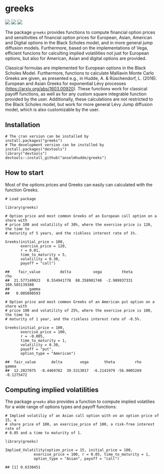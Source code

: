 # greeks
![](https://cranlogs.r-pkg.org/badges/greeks?color=brightgreen)
![](https://cranlogs.r-pkg.org/badges/grand-total/greeks?color=brightgreen)
![](https://www.r-pkg.org/badges/version-ago/greeks)

The package `greeks` provides functions to compute financial option prices and sensitivities of financial option prices for European, Asian, American and Digital options in the Black Scholes model, and in more general jump diffusion models.
Furthermore, based on the implementations of Vega, efficient funcions for calculting implied volatilities not just for European options, but also for American, Asian and digital options are provided.

Classical formulas are implemented for European options in the Black Scholes Model. 
Furthermore, functions to calculate Malliavin Monte Carlo Greeks are given, as presented e.g., in Hudde, A. & Rüschendorf, L. (2016). 
European and Asian Greeks for exponential Lévy processes (https://arxiv.org/abs/1603.00920).
These functions work for classical payoff functions, as well as for any custom square integrable function provided by the user.
Additionally, these calculations are not restricted to the Black Scholes model, but work for more general Lévy Jump diffusion model, which is also customizable by the user.

## Installation
```{r }
# The cran version can be installed by 
install.packages("greeks")
# The development version can be installed by
install.packages("devtools")
library("devtools")
devtools::install_github("anselmhudde/greeks")
```

## How to start

Most of the options prices and Greeks can easily can calculated with the function Greeks.

    # Load package

    library(greeks)

    # Option price and most common Greeks of an European call option on a share with
    # price 100 and volatility of 30%, where the exercise price is 120, the time to
    # maturity of 5 years, and the riskless interest rate of 1%.

    Greeks(initial_price = 100,
           exercise_price = 120,
           r = 0.01,
           time_to_maturity = 5,
           volatility = 0.30,
           payoff = "call")

    ##    fair_value         delta          vega         theta           rho 
    ##  21.577149923   0.554941778  88.358901748  -2.989937331 169.585139380 
    ##         gamma 
    ##   0.005890593

    # Option price and most common Greeks of an American put option on a share with
    # price 100 and volatility of 25%, where the exercise price is 100, the time to
    # maturity of 1 year, and the riskless interest rate of -0.5%.

    Greeks(initial_price = 100,
           exercise_price = 100,
           r = -0.005,
           time_to_maturity = 1,
           volatility = 0.30,
           payoff = "put",
           option_type = "American")

    ##  fair_value       delta        vega       theta         rho       gamma 
    ##  12.2027075  -0.4469782  39.5313017  -6.2141979 -56.9005269  -0.1275472
    
## Computing implied volatilities

The package `greeks` also provides a function to compute implied volatilies for a wide range of options types and payoff functions:

    # Implied volatiliy of an Asian call option with on an option price of 15, a
    # share price of 100, an exercise_price of 100, a risk-free interest rate of
    # 0.05 and a time to maturity of 1.
    
    library(greeks)
    
    Implied_Volatility(option_price = 15, initial_price = 100,
                 exercise_price = 100, r = 0.05, time_to_maturity = 1,
                 option_type = "Asian", payoff = "call")

    ## [1] 0.6330451
